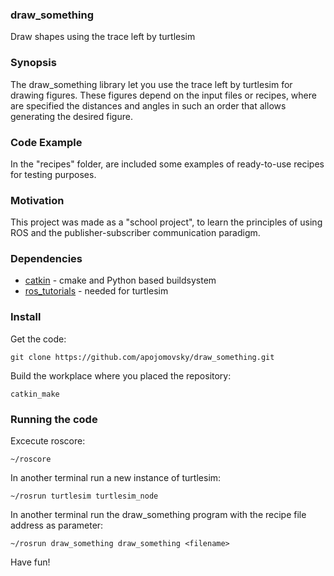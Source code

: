 ### draw_something

Draw shapes using the trace left by turtlesim

### Synopsis

The draw_something library let you use the trace left by turtlesim for drawing figures.
These figures depend on the input files or recipes, where are specified the distances and angles in such an order that allows generating the desired figure.

### Code Example

In the "recipes" folder, are included some examples of ready-to-use recipes for testing purposes.

### Motivation

This project was made as a "school project", to learn the principles of using ROS and the publisher-subscriber communication paradigm.

### Dependencies

* [catkin](http://www.ros.org/wiki/catkin) - cmake and Python based buildsystem
* [ros_tutorials](https://github.com/ros/ros_tutorials) - needed for turtlesim

### Install

Get the code:

    git clone https://github.com/apojomovsky/draw_something.git

Build the workplace where you placed the repository:

    catkin_make

### Running the code

Excecute roscore:

    ~/roscore
    
In another terminal run a new instance of turtlesim:

    ~/rosrun turtlesim turtlesim_node
    
In another terminal run the draw_something program with the recipe file address as parameter:

    ~/rosrun draw_something draw_something <filename>
    
Have fun!

